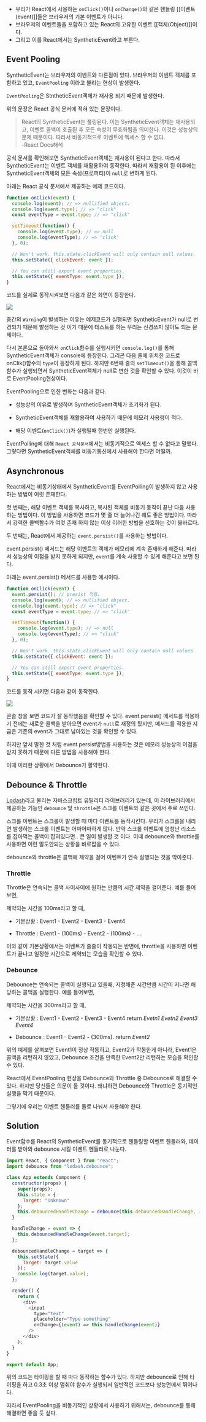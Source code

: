 - 우리가 React에서 사용하는 `onClick()`이나 `onChange()`와 같은 헨들링 [[이벤트(event)]]들은 브라우저의 기본 이벤트가 아니다. 
- 브라우저의 이벤트들을 포함하고 있는 React의 고유한 이벤트 [[객체(Object)]]이다.
- 그리고 이를 React에서는 SyntheticEvent라고 부른다.


## Event Pooling

SyntheticEvent는 브라우저의 이벤트와 다른점이 있다. 브라우저의 이벤트 객체를 포함하고 있고, `EventPooling` 이라고 불리는 현상이 발생한다.

`EventPooling`은 StntheticEvent객체가 재사용 되기 때문에 발생한다.

위의 문장은 React 공식 문서에 적혀 있는 문장이다.

> React의 SyntheticEvent는 풀링된다. 이는 SyntheticEvent객체는 재사용되고, 이벤트 콜백이 호출된 후 모든 속성이 무효화됨을 의미한다. 이것은 성능상의 문제 때문이다. 따라서 비동기적으로 이벤트에 엑세스 할 수 없다.  
> -React Docs해석

공식 문서를 확인해보면 SyntheticEvent객체는 재사용이 된다고 한다. 따라서 SyntheticEvent는 이벤트 객체를 재활용하여 동작한다. 따라서 재활용이 된 이후에는 SyntheticEvent객체의 모든 속성(프로퍼티)이 `null`로 변하게 된다.

아래는 React 공식 문서에서 제공하는 예제 코드이다.

```js
function onClick(event) {
  console.log(event); // => nullified object.
  console.log(event.type); // => "click"
  const eventType = event.type; // => "click"

  setTimeout(function() {
    console.log(event.type); // => null
    console.log(eventType); // => "click"
  }, 0);

  // Won't work. this.state.clickEvent will only contain null values.
  this.setState({ clickEvent: event });

  // You can still export event properties.
  this.setState({ eventType: event.type });
}
```

코드를 실제로 동작시켜보면 다음과 같은 화면이 등장한다. 

![](https://t1.daumcdn.net/cfile/tistory/998A5E435C39D90933)

  

중간의 `Warning`이 발생하는 이유는 예제코드가 실행되면 SyntheticEvent가 null로 변경되기 때문에 발생하는 것 이기 때문에 테스트를 하는 우리는 신경쓰지 않아도 되는 문제이다.

다시 본론으로 돌아와서 `onClick`함수를 실행시키면 `console.log()`를 통해 SyntheticEvent객체가 console에 등장한다. 그리곤 다음 줄에 위치한 코드로 onClik()함수의 `type`이 등장하게 된다. 하지만 6번째 줄의 `setTimeout()`을 통해 콜백함수가 실행되면서 SyntheticEvent객체가 null로 변한 것을 확인할 수 있다. 이것이 바로 EventPooling현상이다.

EventPooling으로 인한 변화는 다음과 같다.

- 성능상의 이유로 발생하며 SyntheticEvent객체가 초기화가 된다.
    
- SyntheticEvent객체를 재활용하여 사용하기 때문에 메모리 사용량이 적다.
    
- 해당 이벤트(`onClick()`)가 실행될때 한번만 실행된다.
    

EventPolling에 대해 `React 공식문서`에서는 비동기적으로 엑세스 할 수 없다고 말했다. 그렇다면 SyntheticEvent객체를 비동기통신에서 사용해야 한다면 어떨까.

## Asynchronous

React에서는 비동기상태에서 SyntheticEvent를 EventPolling이 발생하지 않고 사용하는 방법이 여럿 존재한다.

첫 번째는, 해당 이벤트 객체를 복사하고, 복사된 객체를 비동기 동작이 끝난 다음 사용하는 방법이다. 이 방법을 사용하면 코드가 몇 줄 더 늘어나긴 해도 좋은 방법이다. 따라서 강력한 콜백함수가 여럿 존재 하지 않는 이상 이러한 방법을 선호하는 것이 옳바르다.

두 번째는, React에서 제공하는 `event.persist()`를 사용하는 방법이다.

event.persist() 메서드는 해당 이벤트의 객체가 메모리에 계속 존재하게 해준다. 따라서 성능상의 이점을 받지 못하게 되지만, `event`를 계속 사용할 수 있게 해준다고 보면 된다.

아래는 event.persist() 메서드를 사용한 예시이다.

```js
function onClick(event) {
  event.persist(); // presist 적용.
  console.log(event); // => nullified object.
  console.log(event.type); // => "click"
  const eventType = event.type; // => "click"

  setTimeout(function() {
    console.log(event.type); // => null
    console.log(eventType); // => "click"
  }, 0);

  // Won't work. this.state.clickEvent will only contain null values.
  this.setState({ clickEvent: event });

  // You can still export event properties.
  this.setState({ eventType: event.type });
}
```

코드를 동작 시키면 다음과 같이 동작한다.

![](https://t1.daumcdn.net/cfile/tistory/990B9B475C39D9183E)

  

콘솔 창을 보면 코드가 잘 동작했음을 확인할 수 있다. event.persist() 메서드를 적용하기 전에는 새로운 콜백을 받아오면 event가 `null`로 재정의 됬지만, 메서드를 적용한 지금은 기존의 event가 그대로 남아있는 것을 확인할 수 있다.

하지만 앞서 말한 것 처럼 event.persist방법을 사용하는 것은 메모리 성능상의 이점을 받지 못하기 때문에 다른 방법을 사용해야 한다.

이때 이러한 상황에서 Debounce가 활약한다.

## Debounce & Throttle

[Lodash](https://lodash.com/)라고 불리는 자바스크립트 유틸리티 라이브러리가 있는데, 이 라이브러리에서 제공하는 기능인 `debounce` 및 `throttle`은 스크롤 이벤트와 같은 곳에서 주로 쓰인다.

스크롤 이벤트는 스크롤이 발생할 때 마다 이벤트를 동작시킨다. 우리가 스크롤을 내리면 발생하는 스크롤 이벤트는 어마어마하게 많다. 만약 스크롤 이벤트에 엄청난 리소스를 잡아먹는 콜백이 잡혀있다면.. 큰 일이 발생할 것 이다. 이때 debounce와 throttle를 사용하면 이런 말도안되는 상황을 바로잡을 수 있다.

debounce와 throttle은 콜백에 제약을 걸어 이벤트가 연속 실행되는 것을 막아준다.

### Throttle

Throttle은 연속되는 콜백 사이사이에 원하는 만큼의 시간 제약을 걸어준다. 예를 들어보면,

제약되는 시간을 100ms라고 할 때,

- 기본상황 : Event1 - Event2 - Event3 - Event4
    
- Throttle : Event1 - (100ms) - Event2 - (100ms) - ...
    

이와 같이 기본상황에서는 이벤트가 줄줄이 작동되는 반면에, throttle을 사용하면 이벤트가 끝나고 일정한 시간으로 제약되는 모습을 확인할 수 있다.

### Debounce

Debounce는 연속되는 콜백이 실행되고 있을때, 지정해준 시간만큼 시간이 지나면 해당하는 콜백을 실행한다. 예를 들어보면,

제약되는 시간을 300ms라고 할 때,

- 기본상황 : Event1 - Event2 - Event3 - Event4 return _Evetn1 Evetn2 Event3 Event4_
    
- Debounce : Event1 - Event2 - (300ms). return _Event2_
    

위의 예제를 살펴보면 Event1이 정상 작동하고, Event2가 작동한게 아니라, Event1은 콜백을 리턴하지 않았고, Debounce 조건을 만족한 Event2만 리턴하는 모습을 확인할 수 있다.

React에서 EventPooling 현상을 Debounce와 Throttle 중 Debounce로 해결할 수 있다. 하지만 당신들은 의문이 들 것이다. 왜냐하면 Debounce와 Throttle은 동기적인 실행을 막기 때문이다.

그렇기에 우리는 이벤트 헨들러를 둘로 나눠서 사용해야 한다.

## Solution

Event함수를 React의 SyntheticEvent를 동기적으로 헨들링할 이벤트 헨들러와, 데이터를 받아와 debounce 시킬 이벤트 헨들러로 나눈다.

```js
import React, { Component } from "react";
import debounce from "lodash.debounce";

class App extends Component {
  constructor(props) {
    super(props);
    this.state = {
      Target: "Unknown"
    };
    this.debouncedHandleChange = debounce(this.debouncedHandleChange, 300);
  }

  handleChange = event => {
    this.debouncedHandleChange(event.target);
  };

  debouncedHandleChange = target => {
    this.setState({
      Target: target.value
    });
    console.log(target.value);
  };

  render() {
    return (
      <div>
        <input
          type="text"
          placeholder="Type something"
          onChange={(event) => this.handleChange(event)}
        />
      </div>
    );
  }
}

export default App;
```

위의 코드는 타이핑을 할 때 마다 동작하는 함수가 있다. 하지만 debounce로 인해 타이핑을 하고 0.3초 이상 멈춰야 함수가 실행되서 일반적인 코드보다 성능면에서 뛰어나다.

따라서 EventPooling을 비동기적인 상황에서 사용하기 위해서는, debounce를 통해 해결하면 좋을 듯 싶다.